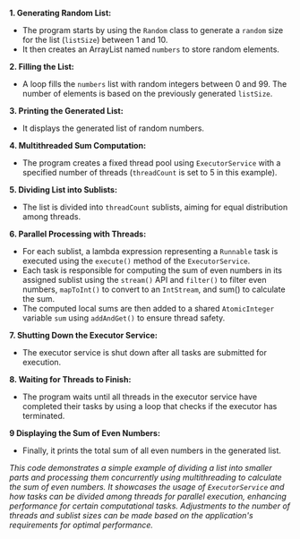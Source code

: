 **1. Generating Random List:**
- The program starts by using the `Random` class to generate a `random` size for the list (`listSize`) between 1 and 10.
- It then creates an ArrayList named `numbers` to store random elements.

**2. Filling the List:**
- A loop fills the `numbers` list with random integers between 0 and 99. The number of elements is based on the previously generated `listSize`.

**3. Printing the Generated List:**
- It displays the generated list of random numbers.

**4. Multithreaded Sum Computation:**
- The program creates a fixed thread pool using `ExecutorService` with a specified number of threads (`threadCount` is set to 5 in this example).

**5. Dividing List into Sublists:**
- The list is divided into `threadCount` sublists, aiming for equal distribution among threads.

**6. Parallel Processing with Threads:**
- For each sublist, a lambda expression representing a `Runnable` task is executed using the `execute()` method of the `ExecutorService`.
- Each task is responsible for computing the sum of even numbers in its assigned sublist using the `stream()` API and `filter()` to filter even numbers, `mapToInt()` to convert to an `IntStream`, and sum() to calculate the sum.
- The computed local sums are then added to a shared `AtomicInteger` variable `sum` using `addAndGet()` to ensure thread safety.

**7. Shutting Down the Executor Service:**
- The executor service is shut down after all tasks are submitted for execution.

**8. Waiting for Threads to Finish:**
- The program waits until all threads in the executor service have completed their tasks by using a loop that checks if the executor has terminated.

**9 Displaying the Sum of Even Numbers:**
- Finally, it prints the total sum of all even numbers in the generated list.

*This code demonstrates a simple example of dividing a list into smaller parts and processing them concurrently using multithreading to calculate the sum of even numbers. It showcases the usage of `ExecutorService` and how tasks can be divided among threads for parallel execution, enhancing performance for certain computational tasks. Adjustments to the number of threads and sublist sizes can be made based on the application's requirements for optimal performance.*